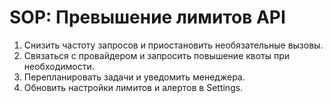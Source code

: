 # SOP: Превышение лимитов API
1. Снизить частоту запросов и приостановить необязательные вызовы.
2. Связаться с провайдером и запросить повышение квоты при необходимости.
3. Перепланировать задачи и уведомить менеджера.
4. Обновить настройки лимитов и алертов в Settings.
